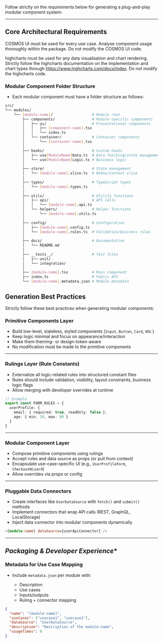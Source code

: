 Follow strictly on the requirements below for generating a plug-and-play modular component system:

---

## **Core Architectural Requirements**

COSMOS UI must be used for every use case. Analyse component usage thoroughly within the package. Do not modify the COSMOS UI code.

highcharts must be used for any data visualisation and chart rendering. Strictly follow the highcharts documentation on the implementation and chart types through https://www.highcharts.com/docs/index. Do not modify the highcharts code.

### **Modular Component Folder Structure**

* Each modular component must have a folder structure as follows:

```bash
src/
└── modules/
    └── [module-name]/                  # Module root
        ├── components/                 # Module-specific components
        │   ├── ui/                     # Presentational components
        │   │   ├── [component-name].tsx
        │   │   └── index.ts
        │   └── container/              # Container components
        │       └── [container-name].tsx
        │
        ├── hooks/                      # Custom hooks
        │   ├── use[ModuleName]Data.ts  # Data fetching/state management
        │   └── use[ModuleName]Logic.ts # Business logic
        │
        ├── store/                      # State management
        │   └── [module-name].slice.ts  # Redux/Context slice
        │
        ├── types/                      # TypeScript types
        │   └── [module-name].types.ts
        │
        ├── utils/                      # Utility functions
        │   ├── api/                    # API calls
        │   │   └── [module-name].api.ts
        │   └── helpers/                # Helper functions
        │       └── [module-name].utils.ts
        │
        ├── config/                     # Configuration
        │   ├── [module-name].config.ts
        │   └── [module-name].rules.ts  # Validation/business rules
        │
        ├── docs/                       # Documentation
        │   └── README.md
        │
        ├── __tests__/                  # Test files
        │   ├── unit/
        │   └── integration/
        │
        ├── [module-name].tsx           # Main component
        ├── index.ts                    # Public API
        └── [module-name].metadata.json # Module metadata
```

## **Generation Best Practices**
Strictly follow these best practices when generating modular components:

### **Primitive Components Layer**

* Build low-level, stateless, styled components (`Input`, `Button`, `Card`, etc.)
* Keep logic minimal and focus on appearance/interaction
* Make them theming- or design-token-aware
* No modification must be made to the primitive components

---

### **Rulings Layer (Rule Constants)**

* Externalize all logic-related rules into structured constant files
* Rules should include validation, visibility, layout constraints, business logic flags
* Allow merging with developer overrides at runtime

```ts
// Example
export const FORM_RULES = {
  userProfile: {
    email: { required: true, readOnly: false },
    age: { min: 18, max: 99 }
  }
}
```

---

### **Modular Component Layer**

* Compose primitive components using rulings
* Accept rules and data source as props (or pull from context)
* Encapsulate use-case-specific UI (e.g., `UserProfileForm`, `CheckoutWizard`)
* Allow overrides via props or config

---

### **Pluggable Data Connectors**

* Create interfaces like `UserDataSource` with `fetch()` and `submit()` methods
* Implement connectors that wrap API calls (REST, GraphQL, LocalStorage)
* Inject data connector into modular components dynamically

```ts
<[module-name] dataSource={userApiConnector} />
```

---

## *Packaging & Developer Experience**

### **Metadata for Use Case Mapping**

* Include `metadata.json` per module with:

  * Description
  * Use cases
  * Inputs/outputs
  * Ruling + connector mapping

```json
{
  "name": "[module-name]",
  "useCases": ["usecase1", "usecase2"],
  "dataSource": "UserDataSource",
  "description": "Description of the module-name",
  "usageTimes": 0
}
```